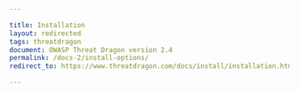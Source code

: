 ```yaml
---

title: Installation
layout: redirected
tags: threatdragon
document: OWASP Threat Dragon version 2.4
permalink: /docs-2/install-options/
redirect_to: https://www.threatdragon.com/docs/install/installation.html

---
```

